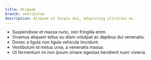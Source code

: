 ```yaml
---
title: Aliquam
branch: vestibulum
description: Aliquam et turpis dui, adipiscing ultricies mi.
---
```


* Suspendisse et massa nunc, non fringilla enim.
* Vivamus aliquam tellus eu diam volutpat ac dapibus dui venenatis.
* Donec a ligula non ligula vehicula tincidunt.
* Vestibulum id metus urna, a venenatis massa.
* Ut fermentum mi non ipsum ornare egestas hendrerit nunc viverra.
